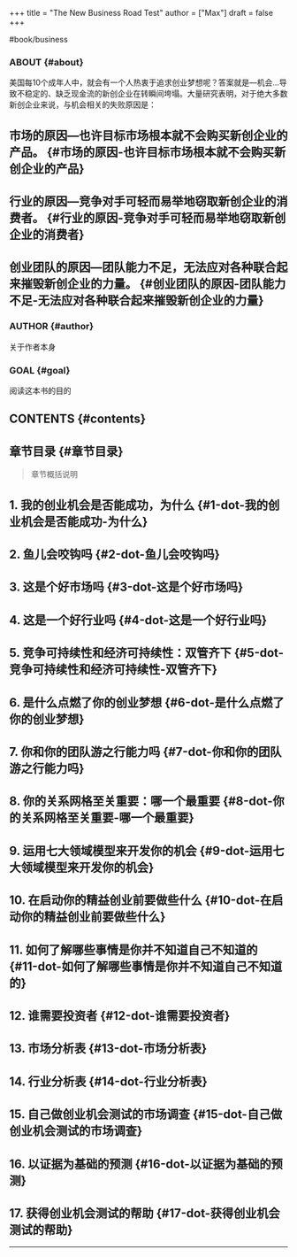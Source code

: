 +++
title = "The New Business Road Test"
author = ["Max"]
draft = false
+++

\#book/business


### ABOUT {#about}

美国每10个成年人中，就会有一个人热衷于追求创业梦想呢？答案就是—机会...导致不稳定的、缺乏现金流的新创企业在转瞬间垮塌。大量研究表明，对于绝大多数新创企业来说，与机会相关的失败原因是：


## 市场的原因—也许目标市场根本就不会购买新创企业的产品。 {#市场的原因-也许目标市场根本就不会购买新创企业的产品}


## 行业的原因—竞争对手可轻而易举地窃取新创企业的消费者。 {#行业的原因-竞争对手可轻而易举地窃取新创企业的消费者}


## 创业团队的原因—团队能力不足，无法应对各种联合起来摧毁新创企业的力量。 {#创业团队的原因-团队能力不足-无法应对各种联合起来摧毁新创企业的力量}


### AUTHOR {#author}

关于作者本身


### GOAL {#goal}

阅读这本书的目的


## CONTENTS {#contents}


## 章节目录 {#章节目录}

> 章节概括说明


## 1. 我的创业机会是否能成功，为什么 {#1-dot-我的创业机会是否能成功-为什么}


## 2. 鱼儿会咬钩吗 {#2-dot-鱼儿会咬钩吗}


## 3. 这是个好市场吗 {#3-dot-这是个好市场吗}


## 4. 这是一个好行业吗 {#4-dot-这是一个好行业吗}


## 5. 竞争可持续性和经济可持续性：双管齐下 {#5-dot-竞争可持续性和经济可持续性-双管齐下}


## 6. 是什么点燃了你的创业梦想 {#6-dot-是什么点燃了你的创业梦想}


## 7. 你和你的团队游之行能力吗 {#7-dot-你和你的团队游之行能力吗}


## 8. 你的关系网格至关重要：哪一个最重要 {#8-dot-你的关系网格至关重要-哪一个最重要}


## 9. 运用七大领域模型来开发你的机会 {#9-dot-运用七大领域模型来开发你的机会}


## 10. 在启动你的精益创业前要做些什么 {#10-dot-在启动你的精益创业前要做些什么}


## 11. 如何了解哪些事情是你并不知道自己不知道的 {#11-dot-如何了解哪些事情是你并不知道自己不知道的}


## 12. 谁需要投资者 {#12-dot-谁需要投资者}


## 13. 市场分析表 {#13-dot-市场分析表}


## 14. 行业分析表 {#14-dot-行业分析表}


## 15. 自己做创业机会测试的市场调查 {#15-dot-自己做创业机会测试的市场调查}


## 16. 以证据为基础的预测 {#16-dot-以证据为基础的预测}


## 17. 获得创业机会测试的帮助 {#17-dot-获得创业机会测试的帮助}

-   - - -
